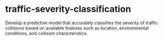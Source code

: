 # traffic-severity-classification

Develop a predictive model that accurately classifies the severity of 
traffic collisions  based on available features such as location, 
environmental conditions, and collision characteristics
